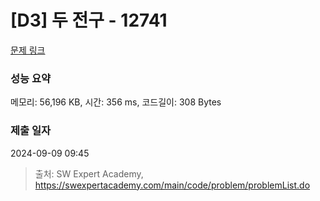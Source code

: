 # [D3] 두 전구 - 12741 

[문제 링크](https://swexpertacademy.com/main/code/problem/problemDetail.do?contestProbId=AXuUo_Tqs9kDFARa) 

### 성능 요약

메모리: 56,196 KB, 시간: 356 ms, 코드길이: 308 Bytes

### 제출 일자

2024-09-09 09:45



> 출처: SW Expert Academy, https://swexpertacademy.com/main/code/problem/problemList.do